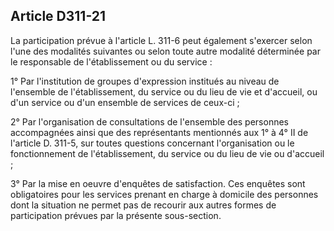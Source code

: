 ## Article D311-21

La participation prévue à l'article L. 311-6 peut également s'exercer selon l'une des modalités suivantes ou
selon toute autre modalité déterminée par le responsable de l'établissement ou du service :

1° Par l'institution de groupes d'expression institués au niveau de l'ensemble de l'établissement, du service ou
du lieu de vie et d'accueil, ou d'un service ou d'un ensemble de services de ceux-ci ;

2° Par l'organisation de consultations de l'ensemble des personnes accompagnées ainsi que des représentants
mentionnés aux 1° à 4° II de l'article D. 311-5, sur toutes questions concernant l'organisation ou le
fonctionnement de l'établissement, du service ou du lieu de vie ou d'accueil ;

3° Par la mise en oeuvre d'enquêtes de satisfaction. Ces enquêtes sont obligatoires pour les services prenant
en charge à domicile des personnes dont la situation ne permet pas de recourir aux autres formes de
participation prévues par la présente sous-section.

